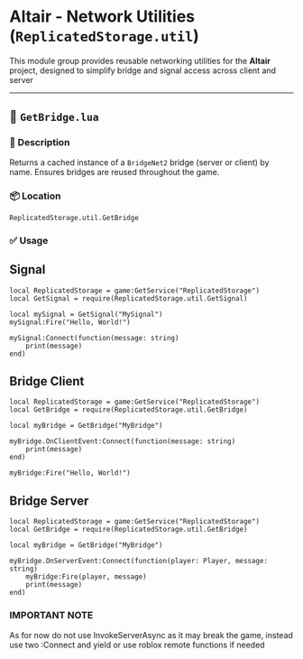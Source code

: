 # Altair - Network Utilities (`ReplicatedStorage.util`)

This module group provides reusable networking utilities for the **Altair** project, designed to simplify bridge and signal access across client and server

---

## 🔌 `GetBridge.lua`

### 📄 Description
Returns a cached instance of a `BridgeNet2` bridge (server or client) by name. Ensures bridges are reused throughout the game.

### 📦 Location
`ReplicatedStorage.util.GetBridge`

### ✅ Usage

## Signal
```luau
local ReplicatedStorage = game:GetService("ReplicatedStorage")
local GetSignal = require(ReplicatedStorage.util.GetSignal)

local mySignal = GetSignal("MySignal")
mySignal:Fire("Hello, World!")

mySignal:Connect(function(message: string)
    print(message)
end)
```

## Bridge Client
```luau
local ReplicatedStorage = game:GetService("ReplicatedStorage")
local GetBridge = require(ReplicatedStorage.util.GetBridge)

local myBridge = GetBridge("MyBridge")

myBridge.OnClientEvent:Connect(function(message: string)
    print(message)
end)

myBridge:Fire("Hello, World!")
```

## Bridge Server

```luau
local ReplicatedStorage = game:GetService("ReplicatedStorage")
local GetBridge = require(ReplicatedStorage.util.GetBridge)

local myBridge = GetBridge("MyBridge")

myBridge.OnServerEvent:Connect(function(player: Player, message: string)
    myBridge:Fire(player, message)
    print(message)
end)
```

### IMPORTANT NOTE

As for now do not use InvokeServerAsync as it may break the game, instead use two :Connect and yield or use roblox remote functions if needed 

